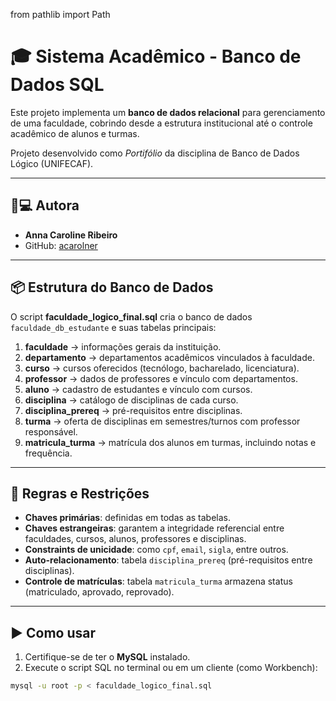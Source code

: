 from pathlib import Path

# 🎓 Sistema Acadêmico - Banco de Dados SQL

Este projeto implementa um **banco de dados relacional** para gerenciamento de uma faculdade, cobrindo desde a estrutura institucional até o controle acadêmico de alunos e turmas.

Projeto desenvolvido como *Portifólio* da disciplina de Banco de Dados Lógico (UNIFECAF).

---

## 👩💻 Autora
- **Anna Caroline Ribeiro**
- GitHub: [acarolner](https://github.com/acarolner)

---

## 📦 Estrutura do Banco de Dados

O script **faculdade_logico_final.sql** cria o banco de dados `faculdade_db_estudante` e suas tabelas principais:

1. **faculdade** → informações gerais da instituição.
2. **departamento** → departamentos acadêmicos vinculados à faculdade.
3. **curso** → cursos oferecidos (tecnólogo, bacharelado, licenciatura).
4. **professor** → dados de professores e vínculo com departamentos.
5. **aluno** → cadastro de estudantes e vínculo com cursos.
6. **disciplina** → catálogo de disciplinas de cada curso.
7. **disciplina_prereq** → pré-requisitos entre disciplinas.
8. **turma** → oferta de disciplinas em semestres/turnos com professor responsável.
9. **matricula_turma** → matrícula dos alunos em turmas, incluindo notas e frequência.

---

## 🔑 Regras e Restrições

- **Chaves primárias**: definidas em todas as tabelas.
- **Chaves estrangeiras**: garantem a integridade referencial entre faculdades, cursos, alunos, professores e disciplinas.
- **Constraints de unicidade**: como `cpf`, `email`, `sigla`, entre outros.
- **Auto-relacionamento**: tabela `disciplina_prereq` (pré-requisitos entre disciplinas).
- **Controle de matrículas**: tabela `matricula_turma` armazena status (matriculado, aprovado, reprovado).

---

## ▶️ Como usar

1. Certifique-se de ter o **MySQL** instalado.
2. Execute o script SQL no terminal ou em um cliente (como Workbench):

```bash
mysql -u root -p < faculdade_logico_final.sql
